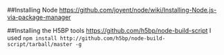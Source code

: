 
##Installing Node
https://github.com/joyent/node/wiki/Installing-Node.js-via-package-manager

##Installing the H5BP tools
https://github.com/h5bp/node-build-script
I used ```npm install http://github.com/h5bp/node-build-script/tarball/master -g```
